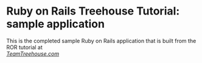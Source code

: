 # Ruby on Rails Treehouse Tutorial: sample application

This is the completed sample Ruby on Rails application that is built from the ROR tutorial at  
[*TeamTreehouse.com*](http://teamtreehouse.com/)
